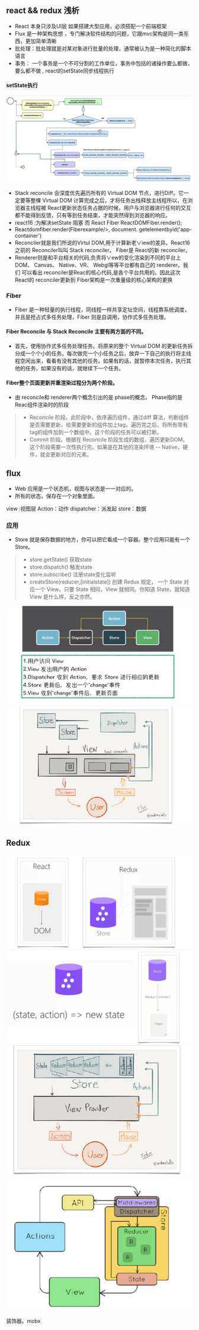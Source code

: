 ## react && redux 浅析
* React 本身只涉及UI层 如果搭建大型应用，必须搭配一个前端框架
* Flux 是一种架构思想 ，专门解决软件结构的问题，它跟mvc架构是同一类东西，更加简单清晰
* 批处理：批处理就是对某对象进行批量的处理，通常被认为是一种简化的脚本语言
* 事务： 一个事务是一个不可分割的工作单位，事务中包括的诸操作要么都做，要么都不做 , react的setState同步线程执行

#### setState执行
![react](./img/React.png)


* Stack reconcile 会深度优先遍历所有的 Virtual DOM 节点，进行Diff。它一定要等整棵 Virtual DOM 计算完成之后，才将任务出栈释放主线程所以，在浏览器主线程被 React更新状态任务占据的时候，用户与浏览器进行任何的交互都不能得到反馈，只有等到任务结束，才能突然得到浏览器的响应。
* react16 :为解决setState 阻塞 而 React Fiber   ReactDOMFiber.render();
* Reactdomfiber.render(Fiberexample/>, document. getelementbyid('app-container')
* Reconciler就是我们所说的Virtul DOM,用于计算新老∨iew的差异。React16之前的 Reconciler叫叫 Stack reconciler。 Fiber是 React的新 reconciler。
* Renderer则是和平台相关的代码,负责将∨ew的变化渲染到不同的平台上 DOM、 Canvas、 Native、VR、 Webgl等等平台都有自己的 renderer。我们
可以看出 reconciler是Reac的核心代码,是各个平台共用的。因此这次 React的 reconciler更新到 Fiber架构是一次重量级的核心架构的更换

### Fiber
* Fiber 是一种轻量的执行线程，同线程一样共享定址空间，线程靠系统调度，并且是抢占式多任务处理，Fiber 则是自调用，协作式多任务处理。

#### Fiber Reconcile 与 Stack Reconcile 主要有两方面的不同。
* 首先，使用协作式多任务处理任务。将原来的整个 Virtual DOM 的更新任务拆分成一个个小的任务。每次做完一个小任务之后，放弃一下自己的执行将主线程空闲出来，看看有没有其他的任务。如果有的话，就暂停本次任务，执行其他的任务，如果没有的话，就继续下一个任务。

#### Fiber整个页面更新并重渲染过程分为两个阶段。
* 由 reconcile和 renderer两个概念引出的是 phase的概念。 Phase指的是Reac组件渲染时的阶段
>* Reconcile 阶段。此阶段中，依序遍历组件，通过diff 算法，判断组件是否需要更新，给需要更新的组件加上tag。遍历完之后，将所有带有tag的组件加到一个数组中。这个阶段的任务可以被打断。
>* Commit 阶段。根据在 Reconcile 阶段生成的数组，遍历更新DOM，这个阶段需要一次性执行完。如果是在其他的渲染环境 -- Native，硬件，就会更新对应的元素。

##  flux
* Web 应用是一个状态机，视图与状态是一一对应的。
*  所有的状态，保存在一个对象里面。

view :视图层
Action：动作
dispatcher：派发起
store：数据             


### 应用
* Store 就是保存数据的地方，你可以把它看成一个容器。整个应用只能有一个 Store。

>* store.getState() 获取state
>* store.dispatch() 触发state
>* store.subscribe() 注册state变化监听
>*  createStore(reducer,[initialstate]) 创建
> Redux 规定， 一个 State 对应一个 View。只要 State 相同，View 就相同。你知道 State，就知道 View 是什么样，反之亦然。

![fllux](./img/flux.png)
![fllux](./img/flux2.png)

## Redux

![fllux](./img/redux.png)
![fllux](./img/redux2.png)
![fllux](./img/redux3.png)
![fllux](./img/redux4.png)


装饰器。mobx









